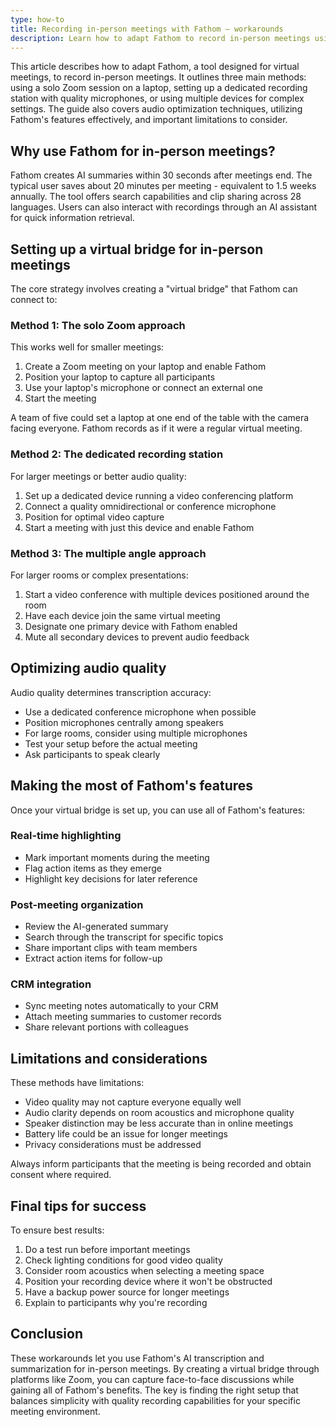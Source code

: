 ```yaml
---
type: how-to
title: Recording in-person meetings with Fathom – workarounds
description: Learn how to adapt Fathom to record in-person meetings using three different methods – solo Zoom sessions, dedicated recording stations, or multi-device setups - plus tips for optimizing audio quality and making the most of Fathom's AI features.
---
```


This article describes how to adapt Fathom, a tool designed for virtual meetings, to record in-person meetings. It outlines three main methods: using a solo Zoom session on a laptop, setting up a dedicated recording station with quality microphones, or using multiple devices for complex settings. The guide also covers audio optimization techniques, utilizing Fathom's features effectively, and important limitations to consider.

## Why use Fathom for in-person meetings?

Fathom creates AI summaries within 30 seconds after meetings end. The typical user saves about 20 minutes per meeting - equivalent to 1.5 weeks annually. The tool offers search capabilities and clip sharing across 28 languages. Users can also interact with recordings through an AI assistant for quick information retrieval.

## Setting up a virtual bridge for in-person meetings

The core strategy involves creating a "virtual bridge" that Fathom can connect to:

### Method 1: The solo Zoom approach

This works well for smaller meetings:

1. Create a Zoom meeting on your laptop and enable Fathom
2. Position your laptop to capture all participants
3. Use your laptop's microphone or connect an external one
4. Start the meeting

A team of five could set a laptop at one end of the table with the camera facing everyone. Fathom records as if it were a regular virtual meeting.

### Method 2: The dedicated recording station

For larger meetings or better audio quality:

1. Set up a dedicated device running a video conferencing platform
2. Connect a quality omnidirectional or conference microphone
3. Position for optimal video capture
4. Start a meeting with just this device and enable Fathom

### Method 3: The multiple angle approach

For larger rooms or complex presentations:

1. Start a video conference with multiple devices positioned around the room
2. Have each device join the same virtual meeting
3. Designate one primary device with Fathom enabled
4. Mute all secondary devices to prevent audio feedback

## Optimizing audio quality

Audio quality determines transcription accuracy:

- Use a dedicated conference microphone when possible
- Position microphones centrally among speakers
- For large rooms, consider using multiple microphones
- Test your setup before the actual meeting
- Ask participants to speak clearly

## Making the most of Fathom's features

Once your virtual bridge is set up, you can use all of Fathom's features:

### Real-time highlighting
- Mark important moments during the meeting
- Flag action items as they emerge
- Highlight key decisions for later reference

### Post-meeting organization
- Review the AI-generated summary
- Search through the transcript for specific topics
- Share important clips with team members
- Extract action items for follow-up

### CRM integration
- Sync meeting notes automatically to your CRM
- Attach meeting summaries to customer records
- Share relevant portions with colleagues

## Limitations and considerations

These methods have limitations:

- Video quality may not capture everyone equally well
- Audio clarity depends on room acoustics and microphone quality
- Speaker distinction may be less accurate than in online meetings
- Battery life could be an issue for longer meetings
- Privacy considerations must be addressed

Always inform participants that the meeting is being recorded and obtain consent where required.

## Final tips for success

To ensure best results:

1. Do a test run before important meetings
2. Check lighting conditions for good video quality
3. Consider room acoustics when selecting a meeting space
4. Position your recording device where it won't be obstructed
5. Have a backup power source for longer meetings
6. Explain to participants why you're recording

## Conclusion

These workarounds let you use Fathom's AI transcription and summarization for in-person meetings. By creating a virtual bridge through platforms like Zoom, you can capture face-to-face discussions while gaining all of Fathom's benefits. The key is finding the right setup that balances simplicity with quality recording capabilities for your specific meeting environment.
